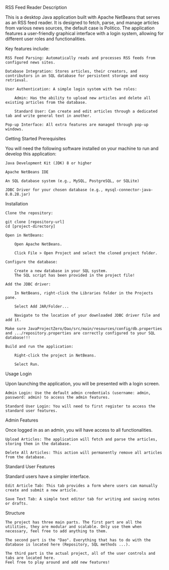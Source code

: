 RSS Feed Reader
Description

This is a desktop Java application built with Apache NetBeans that serves as an RSS feed reader. It is designed to fetch, parse, and manage articles from various news sources, the default case is Politico. 
The application features a user-friendly graphical interface with a login system, allowing for different user roles and functionalities.

Key features include:

    RSS Feed Parsing: Automatically reads and processes RSS feeds from configured news sites.

    Database Integration: Stores articles, their creators, and contributors in an SQL database for persistent storage and easy retrieval.

    User Authentication: A simple login system with two roles:

        Admin: Has the ability to upload new articles and delete all existing articles from the database.

        Standard User: Can create and edit articles through a dedicated tab and write general text in another.

    Pop-up Interface: All extra features are managed through pop-up windows.

Getting Started
Prerequisites

You will need the following software installed on your machine to run and develop this application:

    Java Development Kit (JDK) 8 or higher

    Apache NetBeans IDE

    An SQL database system (e.g., MySQL, PostgreSQL, or SQLite)

    JDBC Driver for your chosen database (e.g., mysql-connector-java-8.0.28.jar)

Installation

    Clone the repository:

    git clone [repository-url]
    cd [project-directory]

    Open in NetBeans:

        Open Apache NetBeans.

        Click File > Open Project and select the cloned project folder.

    Configure the database:

        Create a new database in your SQL system.
        The SQL script has been provided in the project file!

    Add the JDBC driver:

        In NetBeans, right-click the Libraries folder in the Projects pane.

        Select Add JAR/Folder...

        Navigate to the location of your downloaded JDBC driver file and add it.

    Make sure JavaProjectZero/Dao/src/main/resources/config/db.properties and .../repository.properties are correctly configured to your SQL database!!!

    Build and run the application:

        Right-click the project in NetBeans.

        Select Run.

Usage
Login

Upon launching the application, you will be presented with a login screen.

    Admin Login: Use the default admin credentials (username: admin, password: admin) to access the admin features.

    Standard User Login: You will need to first register to access the standard user features.

Admin Features

Once logged in as an admin, you will have access to all functionalities.

    Upload Articles: The application will fetch and parse the articles, storing them in the database.

    Delete All Articles: This action will permanently remove all articles from the database.

Standard User Features

Standard users have a simpler interface.

    Edit Article Tab: This tab provides a form where users can manually create and submit a new article.

    Save Text Tab: A simple text editor tab for writing and saving notes or drafts.

Structure

    The project has three main parts. The first part are all the utilities, they are modular and scalable. Only use them when necessary, feel free to add anything to them.
    
    The second part is the "Dao". Everything that has to do with the database is located here (Repository, SQL methods ...).

    The third part is the actual project, all of the user controls and tabs are located here.
    Feel free to play around and add new features!
